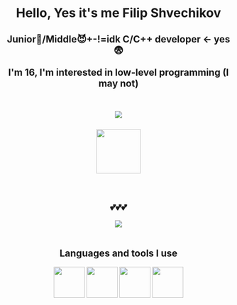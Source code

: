 <div id="header" align="center">
    <h1>Hello, Yes it's me Filip Shvechikov</h1>
    <h2>Junior👿/Middle😈+-!=idk C/C++ developer <- yes😨<br><br>
    I'm 16, I'm interested in low-level programming (I may not) <br><br><br>
    <a href="https://t.me/svechka186"> 
        <img src="https://img.shields.io/badge/Telegram-blue?logo=telegram&logoColor=white&style=flat-square"/>
    </a>
    <br><br>
    <img src="https://i.giphy.com/media/v1.Y2lkPTc5MGI3NjExNm4zMHN3MjBnZDc5NW8zb3V1dXJuN3dlMmRhdng3bnJwc2Eya3JuaiZlcD12MV9pbnRlcm5hbF9naWZfYnlfaWQmY3Q9Zw/3NnnS6Q8hVPZC/giphy.gif" width=100/>
    </h2>
    <br>
    <h2>💕💕💕</h2>
    <img src="https://cdn.jsdelivr.net/gh/devicons/devicon@latest/icons/llvm/llvm-original.svg"/>
    <br><br>
    <h2>Languages ​​and tools I use</h2>
    <img src="https://cdn.jsdelivr.net/gh/devicons/devicon@latest/icons/c/c-original.svg" width=70 />
    <img src="https://cdn.jsdelivr.net/gh/devicons/devicon@latest/icons/cplusplus/cplusplus-original.svg" width=70/>
    <img src="https://cdn.jsdelivr.net/gh/devicons/devicon@latest/icons/cmake/cmake-original.svg" width=70/>
    <img src="https://cdn.jsdelivr.net/gh/devicons/devicon@latest/icons/opengl/opengl-plain.svg" width=70/>
</div>
